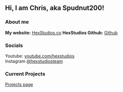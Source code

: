 ## Hi, I am Chris, aka Spudnut200! 
### About me
**My website:** [HexStudios.co](https://hexstudios.co)
**HexStudios Github:** [Github](https://github.com/HexStudios)

### Socials
Youtube: [youtube.com/hexstudios](https://youtube.com/hexstudios/)
<br>
Instagram [@hexstudiosteam](https://instagram.com/hexstudiosteam)


### Current Projects
[Projects page](https://hexstudios.co/projects)
